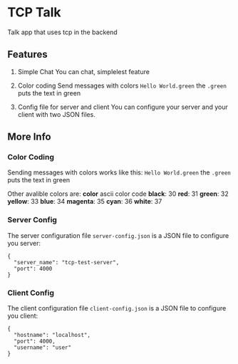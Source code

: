 # TCP Talk
Talk app that uses tcp in the backend

## Features
1. Simple Chat
You can chat, simplelest feature

2. Color coding
Send messages with colors
`Hello World.green` the `.green` puts the text in green

3. Config file for server and client
You can configure your server and your client with two JSON files.

## More Info

### Color Coding
Sending messages with colors works like this:
`Hello World.green` the `.green` puts the text in green

Other avalible colors are:
	**color** ascii color code
    **black**:   30
    **red**:     31
    **green**:   32
    **yellow**:  33
    **blue**:    34
    **magenta**: 35
    **cyan**:    36
    **white**:   37

### Server Config
The server configuration file `server-config.json` is a JSON file to configure you server:
```
{
  "server_name": "tcp-test-server",
  "port": 4000
}
```
### Client Config
The client configuration file `client-config.json` is a JSON file to configure you client:
```
{
  "hostname": "localhost",
  "port": 4000,
  "username": "user"
}

```